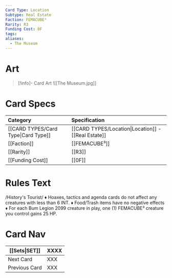 ```yaml
---
Card Type: Location
Subtype: Real Estate
Faction: FEMACUBE³
Rarity: R3
Funding Cost: 0F
tags: 
aliases:
  - The Museum
---
```

# Art

> [!info]- Card Art
> ![[The Museum.jpg]]

# Card Specs

| Category | Specification| 
| :--- | :--- |
| [[CARD TYPES/Card Type\|Card Type]] | [[CARD TYPES/Location\|Location]] - [[Real Estate]] |  
| [[Faction]] | [[FEMACUBE³]] |  
| [[Rarity]] | [[R3]] |  
| [[Funding Cost]] | [[0F]] | 

# Rules Text  

/History's Tourist/ 
♦ Hoaxes, tactics and agenda cards do not affect any creatures with less than 6 INT.
♦ Food/Trash items have no negative effects
♦ For each Bum Legion 2099 creature in play, one (1) FEMACUBE³ creature you control gains 25 HP.


# Card Nav

| [[Sets\|SET]]           | XXXX |
| ------------- | ------------------------------ |
| Next Card     | XXX |
| Previous Card | XXX |



